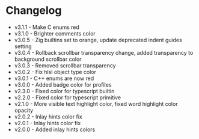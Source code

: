 # Changelog

- v3.1.1 - Make C enums red
- v3.1.0 - Brighter comments color
- v3.0.5 - Zig builtins set to orange, update deprecated indent guides setting
- v3.0.4 - Rollback scrollbar transparency change, added transparency to background scrollbar color
- v3.0.3 - Removed scrollbar transparency
- v3.0.2 - Fix hlsl object type color
- v3.0.1 - C++ enums are now red
- v3.0.0 - Added badge color for profiles
- v2.3.0 - Fixed color for typescript builtin
- v2.2.0 - Fixed color for typescript primitive
- v2.1.0 - More visible text highlight color, fixed word highlight color opacity
- v2.0.2 - Inlay hints color fix
- v2.0.1 - Inlay hints color fix
- v2.0.0 - Added inlay hints colors

